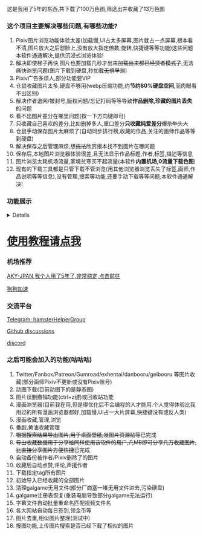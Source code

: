 这是我用了5年的东西,共下载了100万色图,筛选出并收藏了13万色图

### 这个项目主要解决哪些问题,有哪些功能?

1. Pixiv图片浏览功能体验太差(加载慢,UI占太多屏幕,图片就占一点屏幕,根本看不清,图片放大之后怼脸上,没有放大指定倍数,旋转,快捷键等等功能)这些问题本软件通通解决,提供沉浸式浏览体验!
2. 解决即使梯子再快,图片也要加载几秒才出来~~加载出来都已经贤者模式了~~,无法痛快浏览问题(图片下载到硬盘,秒加载~~无惧早泄~~)
3. Pixiv广告多烦人,部分功能要VIP
4. 仓鼠收藏图片太多,硬盘不够用(webp压缩功能,约**节约80%硬盘空间**,而肉眼看不出区别)
5. 解决作者退网/被封号,版权问题/忘记打码等等导致**作品删除,珍藏的图片丢失**的问题
6. 看不出图片差分在哪里问题(按一下方向键即可)
7. 只收藏自己喜欢的差分,比如删掉多人,重口差分**只收藏纯爱差分**~~爆杀牛头人~~
8. 仓鼠手动保存图片太麻烦了(自动同步排行榜,收藏的作品,关注的画师作品等等到硬盘)
9. 解决保存之后管理麻烦,想~~施法~~欣赏根本找不到图片在哪问题
10. 保存后,本地图片浏览器体验很差,且无法显示作品标题,作者,标签,描述等信息
11. 图片浏览太耗机场流量,家境贫寒买不起流量(本软件**内置机场,0流量下载色图**)
12. 现有的下载工具都是只管下载不管浏览(用其他浏览器浏览丢失了标签,画师,作品说明等等信息),没有管理,搜索等功能,还要手动下载等等问题,本软件通通解决!

### 功能展示
<details>

![图片列表](gallery.jpg)
![图片浏览](oneImage.jpg)
![后台功能,快捷键](admin.jpg)

</details>

# [使用教程请点我](https://hamsterhelper.github.io/HamsterHelper/doc/src/SUMMARY.html)

### 机场推荐
[AKY-JPAN,我个人用了5年了,非常稳定,点击前往](https://www.v2aky.com/#/register?code=nJ8ZJIb2)

[狗狗加速](https://www.dg7.top/#/register?code=Hn7rBeXv)

### 交流平台
[Telegram: hamsterHelperGroup](https://t.me/hamsterHelperGroup)

[Github discussions](https://github.com/HamsterHelper/HamsterHelper/discussions)

[discord](https://discord.gg/aBcfpykJ)


### 之后可能会加入的功能(咕咕咕)

1. Twitter/Fanbox/Patreon/Gumroad/exhentai/danbooru/gelbooru 等图片收藏(部分画师Pixiv不更新或没有Pixiv账号)
2. 动图下载(目前动图下的是静态图)
3. 图片误删撤销功能(ctrl+z键)或回收站功能
4. 漫画浏览器(目前我在用,但是得优化后不会编程的人才能用.个人觉得体验比我用过的所有漫画浏览器都好,加载慢,UI占一大片屏幕,快捷键没有或反人类)
5. 漫画收藏,管理,浏览
6. 番剧,黄油收藏管理
7. ~~根据搜索结果导出图片,用于桌面壁纸,发图片资源贴等~~已完成
8. ~~导出收藏数据用于分享给同样使用该软件的用户,几MB即可分享几万收藏图片,比直接分享图片方便快捷~~已完成
9. 自动备份被作者/Pixiv删除了的图片
10. 收藏后自动点赞,评论,声援作者
11. 下载指定tag所有图片
12. 初始导入已经收藏的全部图片
13. 清理galgame无用文件(部分厂商塞一堆无用文件进去,污染硬盘)
14. galgame注册表恢复(重装电脑导致部分galgame无法运行)
15. 字幕文件自动批量重命名匹配视频文件名
16. 各大网站自动每日签到,领金币等
17. 图片去重,相似图片整理(测试中)
18. 搜图功能,上传图片搜索是否已经下载了相似的图片
